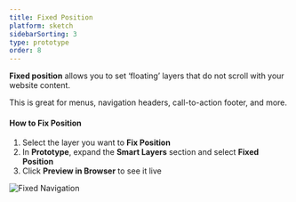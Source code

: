 ```yaml
---
title: Fixed Position
platform: sketch
sidebarSorting: 3
type: prototype
order: 8
---
```

**Fixed position** allows you to set ‘floating’ layers that do not scroll with your website content. 

This is great for menus, navigation headers, call-to-action footer, and more.

#### How to Fix Position

1. Select the layer you want to **Fix Position**
2. In **Prototype**, expand the **Smart Layers** section and select **Fixed Position**
3. Click **Preview in Browser** to see it live

![Fixed Navigation](https://s3.amazonaws.com/animaapp/docs/sketch/Prototype%20-%20Fixed%20position.gif)
